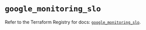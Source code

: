 # `google_monitoring_slo`

Refer to the Terraform Registry for docs: [`google_monitoring_slo`](https://registry.terraform.io/providers/hashicorp/google-beta/6.6.0/docs/resources/google_monitoring_slo).
